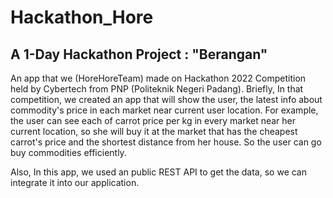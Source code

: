 # Hackathon_Hore

A 1-Day Hackathon Project : "Berangan"
--
An app that we (HoreHoreTeam) made on Hackathon 2022 Competition held by Cybertech from PNP (Politeknik Negeri Padang). Briefly, In that competition, we created an app that will show the user, the latest info about commodity's price in each market near current user location. For example, the user can see each of carrot price per kg in every market near her current location, so she will buy it at the market that has the cheapest carrot's price and the shortest distance from her house. So the user can go buy commodities efficiently.

Also, In this app, we used an public REST API to get the data, so we can integrate it into our application.

